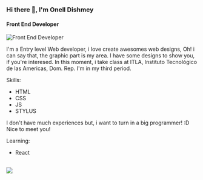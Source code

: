 ### Hi there 👋, I'm Onell Dishmey
#### Front End Developer
![Front End Developer](https://cdn.acodez.in/wp-content/uploads/2018/05/Banner-image-4.png)

I'm a Entry level Web developer, i love create awesomes web designs, Oh! i can say that, the graphic part is my area. I have some designs to show you, if you're interesed.
In this moment, i take class at ITLA, Instituto Tecnológico de las Americas, Dom. Rep. I'm in my third period.

Skills: 

 - HTML 
 - CSS 
 - JS 
 - STYLUS

I don't have much experiences but, i want to turn in a big programmer! :D
Nice to meet you!

Learning:
 
 - React

<br>
<a href="https://github.com/anuraghazra/github-readme-stats">
  <!-- Change the `github-readme-stats.anuraghazra1.vercel.app` to `github-readme-stats.vercel.app`  -->
  <img align="center" src="https://github-readme-stats.anuraghazra1.vercel.app/api/top-langs/?username=On3l7d15h&layout=compact&theme=material-palenight" />
</a>
<br>

